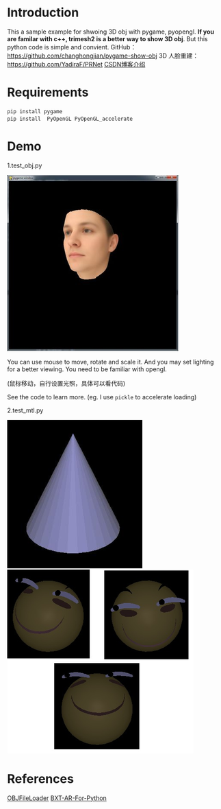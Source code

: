 # Introduction
This a sample example for shwoing 3D obj with pygame, pyopengl.
**If you are familar with c++, trimesh2 is a better way to show 3D obj**. But this python code is simple and convient.
GitHub： https://github.com/changhongjian/pygame-show-obj
3D 人脸重建： https://github.com/YadiraF/PRNet
[CSDN博客介绍](https://blog.csdn.net/hongmaodaxia/article/details/78956487)

# Requirements
```bash
pip install pygame
pip install  PyOpenGL PyOpenGL_accelerate
```

# Demo
1.test_obj.py

![1.test-res](readme_use/1.test-res.jpg)

You can use mouse to move, rotate and scale it. And you may set lighting for a better viewing. You need to be familiar with opengl.

(鼠标移动，自行设置光照，具体可以看代码)

See the code to learn more. (eg. I use `pickle` to accelerate loading)

2.test_mtl.py

![2.test-res](readme_use/2.test-res.jpg)
![2.test-res](readme_use/2.test-res-2.jpg)




# References

[OBJFileLoader](https://www.pygame.org/wiki/OBJFileLoader)
[BXT-AR-For-Python](https://gitee.com/791529351/BXT-AR4Python)


